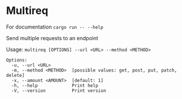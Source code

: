 # Multireq
For documentation
`cargo run -- --help`

Send multiple requests to an endpoint

Usage: `multireq [OPTIONS] --url <URL> --method <METHOD>`
```
Options:
  -u, --url <URL>
  -m, --method <METHOD>  [possible values: get, post, put, patch, delete]
  -x, --amount <AMOUNT>  [default: 1]
  -h, --help             Print help
  -V, --version          Print version

```
